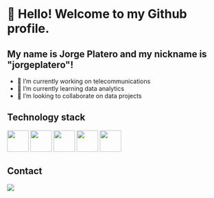 # 👋 Hello! Welcome to my Github profile.
## My name is Jorge Platero and my nickname is "jorgeplatero"!

- 🔭 I’m currently working on telecommunications
- 🌱 I’m currently learning data analytics
- 👯 I’m looking to collaborate on data projects

## Technology stack

<img src="https://cdn.jsdelivr.net/gh/devicons/devicon@latest/icons/python/python-original-wordmark.svg" width="50" height="50"/> <img src="https://cdn.jsdelivr.net/gh/devicons/devicon@latest/icons/apachespark/apachespark-original-wordmark.svg" width="50" height="50"/> <img src="https://cdn.jsdelivr.net/gh/devicons/devicon@latest/icons/mysql/mysql-original.svg" width="50" height="50"/> <img src="https://cdn.jsdelivr.net/gh/devicons/devicon@latest/icons/postgresql/postgresql-original.svg" width="50" height="50"/> <img src="https://cdn.jsdelivr.net/gh/devicons/devicon@latest/icons/streamlit/streamlit-original-wordmark.svg" width="50" height="50"/>

## Contact
<a href="https://www.linkedin.com/in/jorgeplatero" target="_blank"><img loading="lazy" src="https://img.shields.io/badge/-LinkedIn-%230077B5?style=for-the-badge&logo=linkedin&logoColor=white" target="_blank"></a>   
